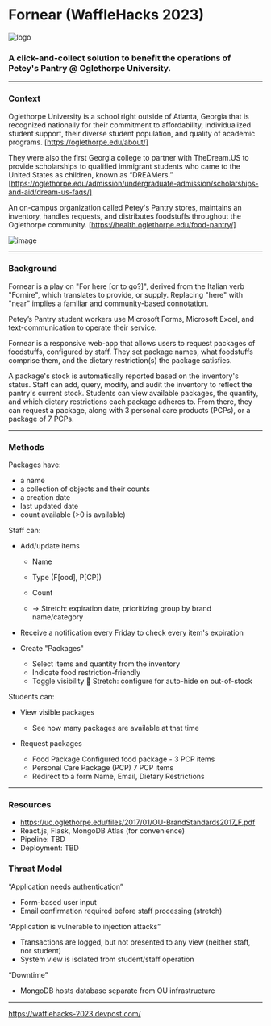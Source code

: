 # Fornear (WaffleHacks 2023)

![logo](https://github.com/jibranabsarulislam/Fornear/assets/70596906/a495d28d-7616-4ca3-91d7-df3824a4b133)

### A click-and-collect solution to benefit the operations of Petey's Pantry @ Oglethorpe University.

---
### Context


Oglethorpe University is a school right outside of Atlanta, Georgia that is recognized nationally for their commitment to affordability, individualized student support, their diverse student population, and quality of academic programs. [https://oglethorpe.edu/about/]

They were also the first Georgia college to partner with TheDream.US to provide scholarships to qualified immigrant students who came to the United States as children, known as “DREAMers.” [https://oglethorpe.edu/admission/undergraduate-admission/scholarships-and-aid/dream-us-faqs/]

An on-campus organization called Petey's Pantry stores, maintains an inventory, handles requests, and distributes foodstuffs throughout the Oglethorpe community. [https://health.oglethorpe.edu/food-pantry/]


![image](https://github.com/jibranabsarulislam/Fornear/assets/70596906/fef8a16f-8663-433f-8785-df94cf1a84fa)

---

### Background
Fornear is a play on "For here [or to go?]", derived from the Italian verb "Fornire", which translates to provide, or supply. Replacing "here" with "near" implies a familiar and community-based connotation.

Petey’s Pantry student workers use Microsoft Forms, Microsoft Excel, and text-communication to operate their service.

Fornear is a responsive web-app that allows users to request packages of foodstuffs, configured by staff. They set package names, what foodstuffs comprise them, and the dietary restriction(s) the package satisfies.

A package's stock is automatically reported based on the inventory's status. Staff can add, query, modify, and audit the inventory to reflect the pantry's current stock. Students can view available packages, the quantity, and which dietary restrictions each package adheres to. From there, they can request a package, along with 3 personal care products (PCPs), or a package of 7 PCPs.

---

### Methods

Packages have:
- a name
- a collection of objects and their counts
- a creation date
- last updated date
- count available (>0 is available)

Staff can:
- Add/update items
	- Name
	- Type (F[ood], P[CP])
	- Count
	
    - -> Stretch: expiration date, prioritizing group by brand name/category

- Receive a notification every Friday to check every item's expiration

- Create "Packages"
	- Select items and quantity from the inventory
	- Indicate food restriction-friendly
	- Toggle visibility
	 Stretch: configure for auto-hide on out-of-stock

Students can:
- View visible packages
	- See how many packages are available at that time

- Request packages
	- Food Package
		Configured food package - 3 PCP items
	- Personal Care Package (PCP)
		7 PCP items
	- Redirect to a form
		Name, Email, Dietary Restrictions

---

### Resources
- https://uc.oglethorpe.edu/files/2017/01/OU-BrandStandards2017_F.pdf
- React.js, Flask, MongoDB Atlas (for convenience)
- Pipeline: TBD
- Deployment: TBD

### Threat Model

“Application needs authentication”

- Form-based user input
- Email confirmation required before staff processing (stretch)

“Application is vulnerable to injection attacks”
- Transactions are logged, but not presented to any view (neither staff, nor student)
- System view is isolated from student/staff operation

“Downtime”
- MongoDB hosts database separate from OU infrastructure

---

https://wafflehacks-2023.devpost.com/
